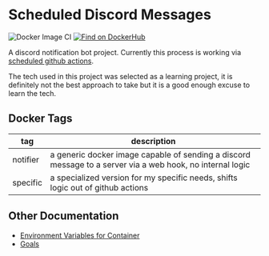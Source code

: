 # Scheduled Discord Messages

![Docker Image CI](https://github.com/mdlopresti/discord_messages/workflows/Docker%20Image%20CI/badge.svg) [![Find on DockerHub](https://img.shields.io/badge/On%20DockerHub%3F-Yup-green)](https://hub.docker.com/layers/mdlopresti/discord_messages)

A discord notification bot project.  Currently this process is working via [scheduled github actions](https://github.com/mdlopresti/discord_messages/actions?query=workflow%3A%22scheduled+message+sending%22).  

The tech used in this project was selected as a learning project, it is definitely not the best approach to take but it is a good enough excuse to learn the tech.

## Docker Tags

| tag | description |
| --- | --- |
| notifier | a generic docker image capable of sending a discord message to a server via a web hook, no internal logic |
| specific |  a specialized version for my specific needs, shifts logic out of github actions |

## Other Documentation

- [Environment Variables for Container](https://github.com/mdlopresti/discord_messages/blob/master/docs/Environment_Variables.md)
- [Goals](https://github.com/mdlopresti/discord_messages/blob/master/docs/Goals.md)

